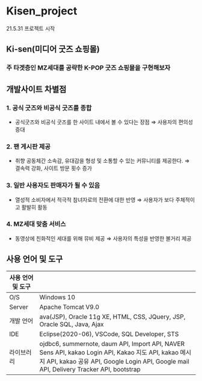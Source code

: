 # Kisen_project

21.5.31
프로젝트 시작

## Ki-sen(미디어 굿즈 쇼핑몰)

### 주 타겟층인 MZ세대를 공략한 K-POP 굿즈 쇼핑몰을 구현해보자

## 개발사이트 차별점
### 1. 공식 굿즈와 비공식 굿즈를 종합

- 공식굿즈와 비공식 굿즈를 한 사이트 내에서 볼 수 있다는 장점 ⇒ 사용자의 편의성 증대

### 2. 팬 게시판 제공

- 취향 공동체간 소속감, 유대감을 형성 및 소통할 수 있는 커뮤니티를 제공한다. ⇒ 결속력 강화, 사이트 방문 횟수 증가

### 3. 일반 사용자도 판매자가 될 수 있음

- 열성적 소비자에서 적극적 참녀자로의 전환에 대한 반영 ⇒ 사용자가 보다 주체적이고 활발히 활동

### 4. MZ세대 맞춤 서비스

- 동영상에 친화적인 세대를 위해 뮤비 제공 ⇒ 사용자의 특성을 반영한 볼거리 제공

## 사용 언어 및 도구

|사용 언어 및 도구||
|------|------|
|O/S|Windows 10|
|Server|Apache Tomcat V9.0|
|개발 언어|ava(JSP), Oracle 11g XE, HTML, CSS, JQuery, JSP, Oracle SQL, Java, Ajax|
|IDE|Eclipse(2020-06), VSCode, SQL Developer, STS|
|라이브러리|ojdbc6, summernote, daum API, Import API, NAVER Sens API, kakao Login API, Kakao 지도 API, kakao 메시지 API, kakao 공유 API,  Google Login API, Google mail API, Delivery Tracker API, bootstrap|
